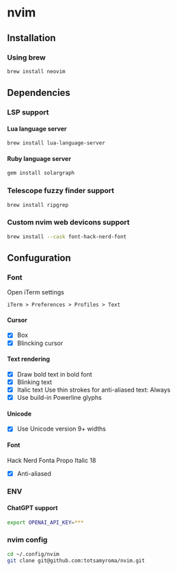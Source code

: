 # nvim

## Installation
### Using brew
```bash
brew install neovim
```

## Dependencies
### LSP support
#### Lua language server
```bash
brew install lua-language-server
```
#### Ruby language server
```bash
gem install solargraph
```
### Telescope fuzzy finder support
```bash
brew install ripgrep
```
### Custom nvim web devicons support
```bash
brew install --cask font-hack-nerd-font
```
## Confuguration
### Font
Open iTerm settings
```
iTerm > Preferences > Profiles > Text
```
#### Cursor
- [x] Box
- [x] Blincking cursor
#### Text rendering
- [x] Draw bold text in bold font
- [x] Blinking text
- [x] Italic text
Use thin strokes for anti-aliased text: Always
- [x] Use build-in Powerline glyphs
#### Unicode
- [x] Use Unicode version 9+ widths
#### Font
Hack Nerd Fonta Propo Italic 18
- [x] Anti-aliased

### ENV
#### ChatGPT support
```bash
export OPENAI_API_KEY=***
```
### nvim config
```bash
cd ~/.config/nvim
git clone git@github.com:totsamyroma/nvim.git
```

